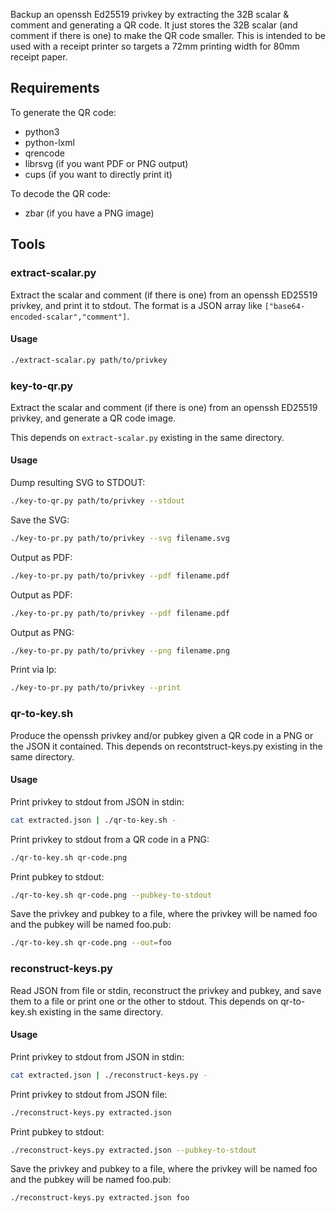 Backup an openssh Ed25519 privkey by extracting the 32B scalar & comment and generating a QR code. It just stores the 32B scalar (and comment if there is one) to make the QR code smaller. This is intended to be used with a receipt printer so targets a 72mm printing width for 80mm receipt paper. 

## Requirements

To generate the QR code:
  - python3
  - python-lxml
  - qrencode
  - librsvg (if you want PDF or PNG output)
  - cups (if you want to directly print it)

To decode the QR code:
  - zbar (if you have a PNG image)

## Tools

### extract-scalar.py

Extract the scalar and comment (if there is one) from an openssh ED25519 privkey, and print it to stdout. The format is a JSON array like `["base64-encoded-scalar","comment"]`.

#### Usage

```bash
./extract-scalar.py path/to/privkey
```

### key-to-qr.py

Extract the scalar and comment (if there is one) from an openssh ED25519 privkey, and generate a QR code image.

This depends on `extract-scalar.py` existing in the same directory.

#### Usage

Dump resulting SVG to STDOUT:

```bash
./key-to-qr.py path/to/privkey --stdout
```

Save the SVG:

```bash
./key-to-pr.py path/to/privkey --svg filename.svg
```

Output as PDF:

```bash
./key-to-pr.py path/to/privkey --pdf filename.pdf
```

Output as PDF:

```bash
./key-to-pr.py path/to/privkey --pdf filename.pdf
```

Output as PNG:

```bash
./key-to-pr.py path/to/privkey --png filename.png
```

Print via lp:

```bash
./key-to-pr.py path/to/privkey --print
```

### qr-to-key.sh

Produce the openssh privkey and/or pubkey given a QR code in a PNG or the JSON it contained. This depends on recontstruct-keys.py existing in the same directory.

#### Usage

Print privkey to stdout from JSON in stdin:

```bash
cat extracted.json | ./qr-to-key.sh -
```

Print privkey to stdout from a QR code in a PNG:

```bash
./qr-to-key.sh qr-code.png
```

Print pubkey to stdout:

```bash
./qr-to-key.sh qr-code.png --pubkey-to-stdout
```

Save the privkey and pubkey to a file, where the privkey will be named foo and the pubkey will be named foo.pub:

```bash
./qr-to-key.sh qr-code.png --out=foo
```

### reconstruct-keys.py

Read JSON from file or stdin, reconstruct the privkey and pubkey, and save them to a file or print one or the other to stdout. This depends on qr-to-key.sh existing in the same directory.

#### Usage

Print privkey to stdout from JSON in stdin:

```bash
cat extracted.json | ./reconstruct-keys.py -
```

Print privkey to stdout from JSON file:

```bash
./reconstruct-keys.py extracted.json
```

Print pubkey to stdout:

```bash
./reconstruct-keys.py extracted.json --pubkey-to-stdout
```

Save the privkey and pubkey to a file, where the privkey will be named foo and the pubkey will be named foo.pub:

```bash
./reconstruct-keys.py extracted.json foo
```
